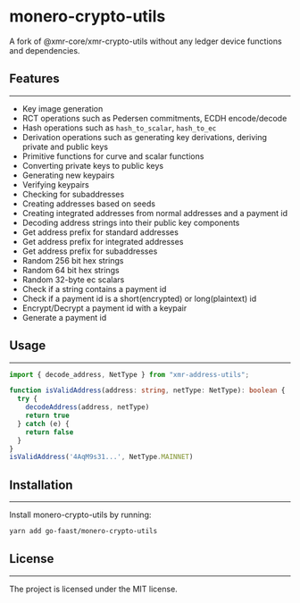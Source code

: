 # monero-crypto-utils

A fork of @xmr-core/xmr-crypto-utils without any ledger device functions and dependencies.

## Features

---

-   Key image generation
-   RCT operations such as Pedersen commitments, ECDH encode/decode
-   Hash operations such as `hash_to_scalar`, `hash_to_ec`
-   Derivation operations such as generating key derivations, deriving private and public keys
-   Primitive functions for curve and scalar functions
-   Converting private keys to public keys
-   Generating new keypairs
-   Verifying keypairs
-   Checking for subaddresses
-   Creating addresses based on seeds
-   Creating integrated addresses from normal addresses and a payment id
-   Decoding address strings into their public key components
-   Get address prefix for standard addresses
-   Get address prefix for integrated addresses
-   Get address prefix for subaddresses
-   Random 256 bit hex strings
-   Random 64 bit hex strings
-   Random 32-byte ec scalars
-   Check if a string contains a payment id
-   Check if a payment id is a short(encrypted) or long(plaintext) id
-   Encrypt/Decrypt a payment id with a keypair
-   Generate a payment id

## Usage

---

```ts
import { decode_address, NetType } from "xmr-address-utils";

function isValidAddress(address: string, netType: NetType): boolean {
  try {
    decodeAddress(address, netType)
    return true
  } catch (e) {
    return false
  }
}
isValidAddress('4AqM9s31...', NetType.MAINNET)
```

## Installation

---

Install monero-crypto-utils by running:

```sh
yarn add go-faast/monero-crypto-utils
```

## License

---

The project is licensed under the MIT license.
